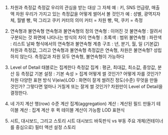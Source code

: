 1. 차원과 측정값
측정값
우리의 관심을 받는 대상 그 자체
예 : 키, SNS 언급량, 매출액
차원
우리가 가지고 있는 측정값을 어떻게 썰어서 볼 것인가
예 : 성별, 광역지자체, 월별
빵, 떡 그리고 쿠키 커터의 의미
커터 = 차원
빵, 떡, 쿠키 = 측정

2. 연속형과 불연속형
연속형과 불연속형의 정의
연속형 : 이어진 것
불연속형 : 잘려서 구분되는 것
화면에 나타나는 방식의 차이
연속형 : 초록색 : 범위
불연속형 : 파란색 : 리스트
날짜 형식에서의 연속형과 불연속형
계층 구조 : 년, 분기, 월, 일 (기본값)
차원과 측정값, 그리고 연속형과 불연속형
측정값은 연속형, 차원은 불연속형? 성립하지 않는다.
측정값과 차원 모두 연속형, 불연속형이 가능하다

3. Level of Detail
태블로는 집계한다
측정값 집계 : 평균, 최대값, 최소값, 중앙값, 분산 등
측정값 기본 설정 : 기본 속성 > 집계
어떻게 썰 것인가? 어떻게 자를 것인가?
차원
다양한 표현 방식
V(eiw)LOD : 화면이 잘게 썰려진 정도(수준)
무엇을 만들 것인가?
그렇다면 얼마나 거칠게 또는 잘게 썰 것인가?
차원만이 Level of Detail을 결정한다.

4. 네 가지 계산
행(row) 수준 계산
집계(aggregation) 계산 : 계산된 필드 만들기
테이블 계산 : 집계 계산 후 퀵 테이블 계산이 가능함
LOD 표현식

5. 시트, 대시보드, 그리고 스토리
시트
대시보드
바둑판식 vs 부동
주요 개체(컨테이너를 중심으로)
필터 액션 설정
스토리

